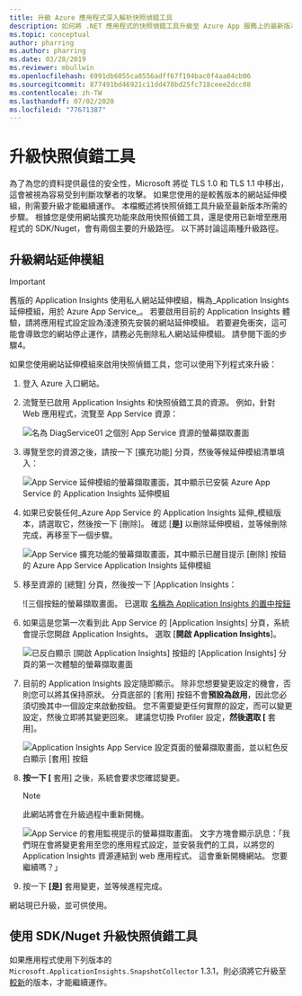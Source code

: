 ```yaml
---
title: 升級 Azure 應用程式深入解析快照偵錯工具
description: 如何將 .NET 應用程式的快照偵錯工具升級至 Azure App 服務上的最新版本，或透過 Nuget 套件
ms.topic: conceptual
author: pharring
ms.author: pharring
ms.date: 03/28/2019
ms.reviewer: mbullwin
ms.openlocfilehash: 6991db6055ca8556adff67f194bac0f4aa04cb06
ms.sourcegitcommit: 877491bd46921c11dd478bd25fc718ceee2dcc08
ms.contentlocale: zh-TW
ms.lasthandoff: 07/02/2020
ms.locfileid: "77671387"
---
```

# <a name="upgrading-the-snapshot-debugger"></a>升級快照偵錯工具

為了為您的資料提供最佳的安全性，Microsoft 將從 TLS 1.0 和 TLS 1.1 中移出，這會被視為容易受到判斷攻擊者的攻擊。 如果您使用的是較舊版本的網站延伸模組，則需要升級才能繼續運作。 本檔概述將快照偵錯工具升級至最新版本所需的步驟。 根據您是使用網站擴充功能來啟用快照偵錯工具，還是使用已新增至應用程式的 SDK/Nuget，會有兩個主要的升級路徑。 以下將討論這兩種升級路徑。 

## <a name="upgrading-the-site-extension"></a>升級網站延伸模組

> [!IMPORTANT]
> 舊版的 Application Insights 使用私人網站延伸模組，稱為_Application Insights 延伸模組，用於 Azure App Service_。 若要啟用目前的 Application Insights 體驗，請將應用程式設定設為淺達預先安裝的網站延伸模組。
> 若要避免衝突，這可能會導致您的網站停止運作，請務必先刪除私人網站延伸模組。 請參閱下面的步驟4。

如果您使用網站延伸模組來啟用快照偵錯工具，您可以使用下列程式來升級：

1. 登入 Azure 入口網站。
2. 流覽至已啟用 Application Insights 和快照偵錯工具的資源。 例如，針對 Web 應用程式，流覽至 App Service 資源：

   ![名為 DiagService01 之個別 App Service 資源的螢幕擷取畫面](./media/snapshot-debugger-upgrade/app-service-resource.png)

3. 導覽至您的資源之後，請按一下 [擴充功能] 分頁，然後等候延伸模組清單填入：

   ![App Service 延伸模組的螢幕擷取畫面，其中顯示已安裝 Azure App Service 的 Application Insights 延伸模組](./media/snapshot-debugger-upgrade/application-insights-site-extension-to-be-deleted.png)

4. 如果已安裝任何_Azure App Service 的 Application Insights 延伸_模組版本，請選取它，然後按一下 [刪除]。 確認 [**是]** 以刪除延伸模組，並等候刪除完成，再移至下一個步驟。

   ![App Service 擴充功能的螢幕擷取畫面，其中顯示已醒目提示 [刪除] 按鈕的 Azure App Service Application Insights 延伸模組](./media/snapshot-debugger-upgrade/application-insights-site-extension-delete.png)

5. 移至資源的 [總覽] 分頁，然後按一下 [Application Insights：

   ![三個按鈕的螢幕擷取畫面。 已選取 [名稱為 Application Insights 的置中按鈕](./media/snapshot-debugger-upgrade/application-insights-button.png)

6. 如果這是您第一次看到此 App Service 的 [Application Insights] 分頁，系統會提示您開啟 Application Insights。 選取 [**開啟 Application Insights**]。
 
   ![已反白顯示 [開啟 Application Insights] 按鈕的 [Application Insights] 分頁的第一次體驗的螢幕擷取畫面](./media/snapshot-debugger-upgrade/turn-on-application-insights.png)

7. 目前的 Application Insights 設定隨即顯示。 除非您想要變更設定的機會，否則您可以將其保持原狀。 分頁底部的 [套用] 按鈕不會**預設為啟用**，因此您必須切換其中一個設定來啟動按鈕。 您不需要變更任何實際的設定，而可以變更設定，然後立即將其變更回來。 建議您切換 Profiler 設定，**然後選取 [** 套用]。

   ![Application Insights App Service 設定頁面的螢幕擷取畫面，並以紅色反白顯示 [套用] 按鈕](./media/snapshot-debugger-upgrade/view-application-insights-data.png)

8. **按一下 [** 套用] 之後，系統會要求您確認變更。

    > [!NOTE]
    > 此網站將會在升級過程中重新開機。

   ![App Service 的套用監視提示的螢幕擷取畫面。 文字方塊會顯示訊息：「我們現在會將變更套用至您的應用程式設定，並安裝我們的工具，以將您的 Application Insights 資源連結到 web 應用程式。 這會重新開機網站。 您要繼續嗎？」](./media/snapshot-debugger-upgrade/apply-monitoring-settings.png)

9. 按一下 **[是]** 套用變更，並等候進程完成。

網站現已升級，並可供使用。

## <a name="upgrading-snapshot-debugger-using-sdknuget"></a>使用 SDK/Nuget 升級快照偵錯工具

如果應用程式使用下列版本的 `Microsoft.ApplicationInsights.SnapshotCollector` 1.3.1，則必須將它升級至[較新](https://www.nuget.org/packages/Microsoft.ApplicationInsights.SnapshotCollector)的版本，才能繼續運作。
